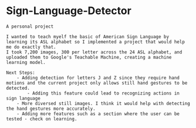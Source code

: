 # Sign-Language-Detector
    
    A personal project

    I wanted to teach myelf the basic of American Sign Language by learning its ASL alphabet so I implemented a project that would help me do exactly that.
    I took 7,200 images, 300 per letter across the 24 ASL alphabet, and uploaded them to Google's Teachable Machine, creating a machine learning model.

    Next Steps:
        - Adding detection for letters J and Z since they require hand motions and the current project only allows still hand gestures to be detected.
            - Adding this feature could lead to recognizing actions in sign language 
        - More diversed still images. I think it would help with detecting the hand gestures more accurately.
        - Adding more features such as a section where the user can be tested - check on learning.



